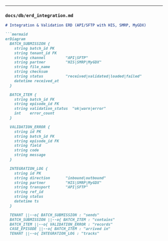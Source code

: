 
---

### `docs/db/erd_integration.md`
```markdown
# Integration & Validation ERD (API/SFTP with HIS, SMRP, MyGDX)

```mermaid
erDiagram
  BATCH_SUBMISSION {
    string batch_id PK
    string tenant_id FK
    string channel         "API|SFTP"
    string partner         "HIS|SMRP|MyGDX"
    string file_name
    string checksum
    string status          "received|validated|loaded|failed"
    datetime received_at
  }

  BATCH_ITEM {
    string batch_id FK
    string episode_id FK
    string validation_status  "ok|warn|error"
    int    error_count
  }

  VALIDATION_ERROR {
    string id PK
    string batch_id FK
    string episode_id FK
    string field
    string code
    string message
  }

  INTEGRATION_LOG {
    string id PK
    string direction       "inbound|outbound"
    string partner         "HIS|SMRP|MyGDX"
    string transport       "API|SFTP"
    string ref_id
    string status
    datetime ts
  }

  TENANT ||--o{ BATCH_SUBMISSION : "sends"
  BATCH_SUBMISSION ||--o{ BATCH_ITEM : "contains"
  BATCH_ITEM ||--o{ VALIDATION_ERROR : "records"
  CASE_EPISODE ||--o{ BATCH_ITEM : "arrived in"
  TENANT ||--o{ INTEGRATION_LOG : "tracks"

